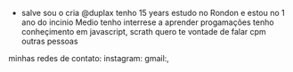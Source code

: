 - salve sou o cria @duplax 
tenho 15 years
estudo no Rondon e estou no 1 ano do incinio Medio
tenho interrese a aprender progamações 
tenho conheçimento em javascript, scrath
quero te vontade de falar cpm outras pessoas

minhas redes de contato:
 instagram:
 gmail:,
